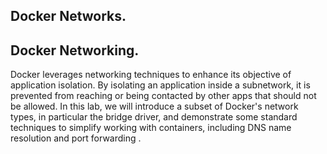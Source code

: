 ##  Docker Networks.
## Docker Networking.

Docker leverages networking techniques to enhance its objective of application isolation. By isolating an application inside a subnetwork, it is prevented from reaching or being contacted by other apps that should not be allowed. In this lab, we will introduce a subset of Docker's network types, in particular the bridge driver, and demonstrate some standard techniques to simplify working with containers, including DNS name resolution and port forwarding .